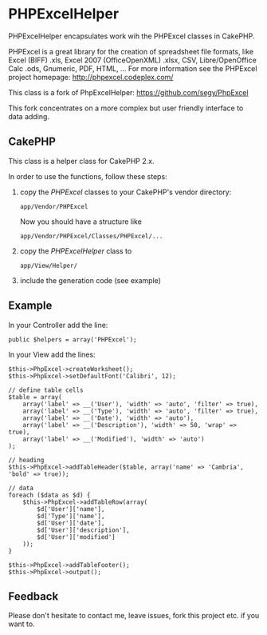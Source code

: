 # PHPExcelHelper

PHPExcelHelper encapsulates work wih the PHPExcel classes in CakePHP.

PHPExcel is a great library for the creation of spreadsheet file formats, like Excel (BIFF) .xls, Excel 2007 (OfficeOpenXML) .xlsx, CSV, Libre/OpenOffice Calc .ods, Gnumeric, PDF, HTML, ...
For more information see the PHPExcel project homepage: http://phpexcel.codeplex.com/

This class is a fork of PhpExcelHelper: <https://github.com/segy/PhpExcel>

This fork concentrates on a more complex but user friendly interface to data adding.

## CakePHP

This class is a helper class for CakePHP 2.x.

In order to use the functions, follow these steps:

1. copy the *PHPExcel* classes to your CakePHP's vendor directory:

	`app/Vendor/PHPExcel`

	Now you should have a structure like

	`app/Vendor/PHPExcel/Classes/PHPExcel/...`
2. copy the *PHPExcelHelper* class to

	`app/View/Helper/`
3. include the generation code (see example)

## Example

In your Controller add the line:

	public $helpers = array('PHPExcel');

In your View add the lines:

	$this->PhpExcel->createWorksheet();
	$this->PhpExcel->setDefaultFont('Calibri', 12);

	// define table cells
	$table = array(
		array('label' => __('User'), 'width' => 'auto', 'filter' => true),
		array('label' => __('Type'), 'width' => 'auto', 'filter' => true),
		array('label' => __('Date'), 'width' => 'auto'),
		array('label' => __('Description'), 'width' => 50, 'wrap' => true),
		array('label' => __('Modified'), 'width' => 'auto')
	);

	// heading
	$this->PhpExcel->addTableHeader($table, array('name' => 'Cambria', 'bold' => true));

	// data
	foreach ($data as $d) {
		$this->PhpExcel->addTableRow(array(
			$d['User']['name'],
			$d['Type']['name'],
			$d['User']['date'],
			$d['User']['description'],
			$d['User']['modified']
		));
	}

	$this->PhpExcel->addTableFooter();
	$this->PhpExcel->output();

## Feedback

Please don't hesitate to contact me, leave issues, fork this project etc. if you want to.

